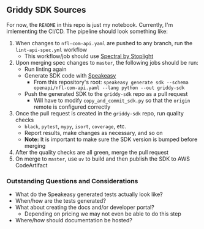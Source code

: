 ## Griddy SDK Sources

For now, the `README` in this repo is just my notebook. Currently, I'm imlementing the CI/CD. The pipeline should look something like:
1. When changes to `nfl-com-api.yaml` are pushed to any branch, run the `lint-api-spec.yml` workflow
    - This workflow/job should use [Spectral by Stoplight](https://docs.stoplight.io/docs/spectral/674b27b261c3c-overview)
1. Upon merging spec changes to `master`, the following jobs should be run:
   - Run linting again
   - Generate SDK code with [Speakeasy](https://www.speakeasy.com/docs/create-client-sdks)
     - From this repository's root: `speakeasy generate sdk --schema openapi/nfl-com-api.yaml --lang python --out griddy-sdk`
   - Push the generated SDK to the `griddy-sdk` repo as a pull request
     - Will have to modify `copy_and_commit_sdk.py` so that the `origin` remote is configured correctly
1. Once the pull request is created in the `griddy-sdk` repo, run quality checks
    - `black`, `pytest`, `mypy`, `isort`, `coverage`, etc.
    - Report results, make changes as necessary, and so on
    - **Note:** It is important to make sure the SDK version is bumped before merging
1. After the quality checks are all green, merge the pull request
1. On merge to `master`, use `uv` to build and then publish the SDK to AWS CodeArtifact


### Outstanding Questions and Considerations
- What do the Speakeasy generated tests actually look like?
- When/how are the tests generated?
- What about creating the docs and/or developer portal?
  - Depending on pricing we may not even be able to do this step
- Where/how should documentation be hosted?